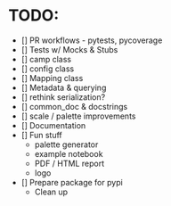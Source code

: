 # TODO:
* [] PR workflows - pytests, pycoverage
* [] Tests w/ Mocks & Stubs
* [] camp class
* [] config class
* [] Mapping class
* [] Metadata & querying
* [] rethink serialization?
* [] common_doc & docstrings
* [] scale / palette improvements
* [] Documentation
* [] Fun stuff
    * palette generator
    * example notebook
    * PDF / HTML report
    * logo
* [] Prepare package for pypi
    * Clean up
